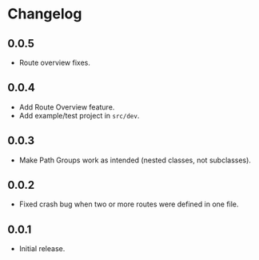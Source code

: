# Changelog
## 0.0.5
- Route overview fixes.

## 0.0.4
- Add Route Overview feature.
- Add example/test project in `src/dev`.

## 0.0.3
- Make Path Groups work as intended (nested classes, not subclasses).

## 0.0.2
- Fixed crash bug when two or more routes were defined in one file.

## 0.0.1
- Initial release.